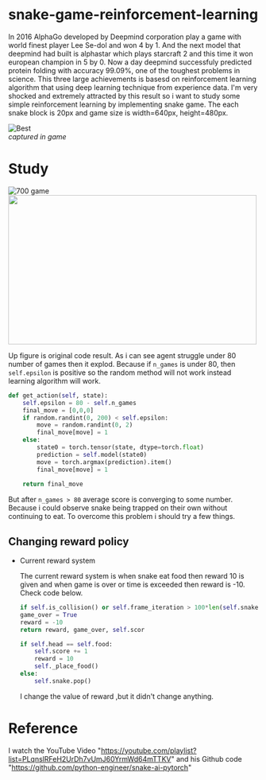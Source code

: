 # snake-game-reinforcement-learning
In 2016 AlphaGo developed by Deepmind corporation play a game with world finest player Lee Se-dol and won 4 by 1. And the next model that deepmind had built is alphastar which plays starcraft 2 and this time it won european champion in 5 by 0. Now a day deepmind successfuly predicted protein folding with accuracy 99.09%, one of the toughest problems in science. This three large achievements is basesd on reinforcement learning algorithm that using deep learning technique from experience data. I'm very shocked and extremely attracted by this result so i want to study some simple reinforcement learning by implementing snake game. The each snake block is 20px and game size is width=640px, height=480px.

![Best](https://user-images.githubusercontent.com/87563747/146955117-a1d34a12-4451-46c4-a414-8a883be99dd8.gif)    
_captured in game_

# Study

![700 game](https://user-images.githubusercontent.com/87563747/146956643-dd3497a5-3c14-4636-bcb6-320eb3eb89ab.png)
<img src="https://user-images.githubusercontent.com/87563747/146956643-dd3497a5-3c14-4636-bcb6-320eb3eb89ab.png" width="500" height="300"/>
          
Up figure is original code result. As i can see agent struggle under 80 number of games then it explod. Because if `n_games` is under 80, then `self.epsilon` is positive so the random method will not work instead learning algorithm will work.

```python
def get_action(self, state):
    self.epsilon = 80 - self.n_games
    final_move = [0,0,0]
    if random.randint(0, 200) < self.epsilon:
        move = random.randint(0, 2)
        final_move[move] = 1
    else:
        state0 = torch.tensor(state, dtype=torch.float)
        prediction = self.model(state0)
        move = torch.argmax(prediction).item()
        final_move[move] = 1
        
    return final_move
```

But after `n_games > 80` average score is converging to some number. Because i could observe snake being trapped on their own without continuing to eat. To overcome this problem i should try a few things.

## Changing reward policy

+ Current reward system

    The current reward system is when snake eat food then reward 10 is given and when game is over or time is exceeded then reward is -10. Check code below.
    ```python
    if self.is_collision() or self.frame_iteration > 100*len(self.snake):
    game_over = True
    reward = -10
    return reward, game_over, self.scor
    
    if self.head == self.food:
        self.score += 1
        reward = 10
        self._place_food()
    else:
        self.snake.pop()
    ```
    I change the value of reward ,but it didn't change anything.
    


    

# Reference
I watch the YouTube Video "https://youtube.com/playlist?list=PLqnslRFeH2UrDh7vUmJ60YrmWd64mTTKV" and his Github code "https://github.com/python-engineer/snake-ai-pytorch"
